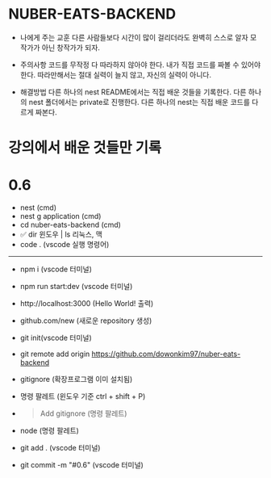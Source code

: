 # NUBER-EATS-BACKEND

- 나에게 주는 교훈
  다른 사람들보다 시간이 많이 걸리더라도 완벽히 스스로 알자
  모작가가 아닌 창작가가 되자.

- 주의사항
  코드를 무작정 다 따라하지 않아야 한다.
  내가 직접 코드를 짜볼 수 있어야한다.
  따라만해서는 절대 실력이 늘지 않고, 자신의 실력이 아니다.

- 해결방법
  다른 하나의 nest README에서는 직접 배운 것들을 기록한다.
  다른 하나의 nest 폴더에서는 private로 진행한다.
  다른 하나의 nest는 직접 배운 코드를 다르게 짜본다.

# 강의에서 배운 것들만 기록

# 0.6

- nest (cmd)
- nest g application (cmd)
- cd nuber-eats-backend (cmd)
- ✅ dir 윈도우 | ls 리눅스, 맥
- code . (vscode 실행 명령어)

---

- npm i (vscode 터미널)
- npm run start:dev (vscode 터미널)
- http://localhost:3000 (Hello World! 출력)

- github.com/new (새로운 repository 생성)
- git init(vscode 터미널)
- git remote add origin https://github.com/dowonkim97/nuber-eats-backend

- gitignore (확장프로그램 이미 설치됨)
- 명령 팔레트 (윈도우 기준 ctrl + shift + P)
- > Add gitignore (명령 팔레트)
- node (명령 팔레트)

- git add . (vscode 터미널)
- git commit -m "#0.6" (vscode 터미널)
